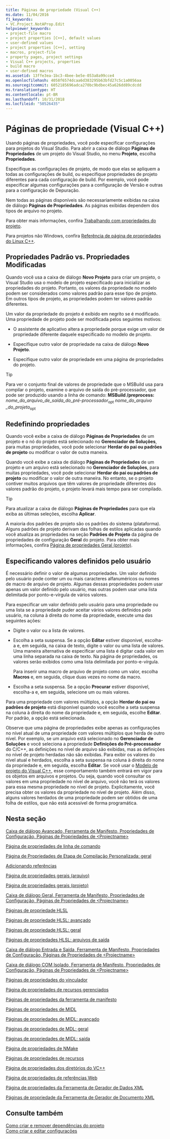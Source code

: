 ```yaml
---
title: Páginas de propriedade (Visual C++)
ms.date: 11/04/2016
f1_keywords:
- VC.Project.NotAProp.Edit
helpviewer_keywords:
- project-file macro
- project properties [C++], default values
- user-defined values
- project properties [C++], setting
- macros, project-file
- property pages, project settings
- Visual C++ projects, properties
- build macro
- user-defined macros
ms.assetid: 13ffe3ea-1bc3-4bee-be5e-053a8a99cce4
ms.openlocfilehash: 4058f6574dcaa6d383295b63bfd27c5c1a0056aa
ms.sourcegitcommit: 6052185696adca270bc9bdbec45a626dd89cdcdd
ms.translationtype: HT
ms.contentlocale: pt-BR
ms.lasthandoff: 10/31/2018
ms.locfileid: "50526435"
---
```

# <a name="property-pages-visual-c"></a>Páginas de propriedade (Visual C++)

Usando páginas de propriedades, você pode especificar configurações para projetos do Visual Studio. Para abrir a caixa de diálogo **Páginas de Propriedades** de um projeto do Visual Studio, no menu **Projeto**, escolha **Propriedades**.

Especifique as configurações de projeto, de modo que elas se apliquem a todas as configurações de build, ou especifique propriedades de projeto diferentes para cada configuração de build. Por exemplo, você pode especificar algumas configurações para a configuração de Versão e outras para a configuração de Depuração.

Nem todas as páginas disponíveis são necessariamente exibidas na caixa de diálogo **Páginas de Propriedades**. As páginas exibidas dependem dos tipos de arquivo no projeto.

Para obter mais informações, confira [Trabalhando com propriedades do projeto](../ide/working-with-project-properties.md).

Para projetos não Windows, confira [Referência de página de propriedades do Linux C++](../linux/prop-pages-linux.md)<!-- or [C++ Cross Platform Property Page Reference](../linux/prop-pages-linux.md)-->.

## <a name="default-properties-vs-modified-properties"></a>Propriedades Padrão vs. Propriedades Modificadas

Quando você usa a caixa de diálogo **Novo Projeto** para criar um projeto, o Visual Studio usa o modelo de projeto especificado para inicializar as propriedades do projeto. Portanto, os valores da propriedade no modelo podem ser considerados como valores padrão para esse tipo de projeto. Em outros tipos de projeto, as propriedades podem ter valores padrão diferentes.

Um valor da propriedade do projeto é exibido em negrito se é modificado. Uma propriedade de projeto pode ser modificada pelos seguintes motivos:

- O assistente de aplicativo altera a propriedade porque exige um valor de propriedade diferente daquele especificado no modelo de projeto.

- Especifique outro valor de propriedade na caixa de diálogo **Novo Projeto**.

- Especifique outro valor de propriedade em uma página de propriedades do projeto.

> [!TIP]
> Para ver o conjunto final de valores de propriedade que o MSBuild usa para compilar o projeto, examine o arquivo de saída do pré-processador, que pode ser produzido usando a linha de comando: **MSBuild /preprocess:** *nome_do_arquivo_de_saída_do_pré-processador*<sub>opt</sub> *nome_do_arquivo _do_projeto*<sub>opt</sub>

## <a name="resetting-properties"></a>Redefinindo propriedades

Quando você exibe a caixa de diálogo **Páginas de Propriedades** de um projeto e o nó do projeto está selecionado no **Gerenciador de Soluções**, para muitas propriedades, você pode selecionar **Herdar do pai ou padrões de projeto** ou modificar o valor de outra maneira.

Quando você exibe a caixa de diálogo **Páginas de Propriedades** de um projeto e um arquivo está selecionado no **Gerenciador de Soluções**, para muitas propriedades, você pode selecionar **Herdar do pai ou padrões de projeto** ou modificar o valor de outra maneira. No entanto, se o projeto contiver muitos arquivos que têm valores de propriedade diferentes dos valores padrão do projeto, o projeto levará mais tempo para ser compilado.

> [!TIP]
> Para atualizar a caixa de diálogo **Páginas de Propriedades** para que ela exiba as últimas seleções, escolha **Aplicar**.

A maioria dos padrões de projeto são os padrões do sistema (plataforma). Alguns padrões de projeto derivam das folhas de estilos aplicadas quando você atualiza as propriedades na seção **Padrões de Projeto** da página de propriedades de configuração **Geral** do projeto. Para obter mais informações, confira [Página de propriedades Geral (projeto)](../ide/general-property-page-project.md).

## <a name="specifying-user-defined-values"></a>Especificando valores definidos pelo usuário

É necessário definir o valor de algumas propriedades. Um valor definido pelo usuário pode conter um ou mais caracteres alfanuméricos ou nomes de macro de arquivo de projeto. Algumas dessas propriedades podem usar apenas um valor definido pelo usuário, mas outras podem usar uma lista delimitada por ponto-e-vírgula de vários valores.

Para especificar um valor definido pelo usuário para uma propriedade ou uma lista se a propriedade puder aceitar vários valores definidos pelo usuário, na coluna à direita do nome da propriedade, execute uma das seguintes ações:

- Digite o valor ou a lista de valores.

- Escolha a seta suspensa. Se a opção **Editar** estiver disponível, escolha-a e, em seguida, na caixa de texto, digite o valor ou uma lista de valores. Uma maneira alternativa de especificar uma lista é digitar cada valor em uma linha separada na caixa de texto. Na página de propriedades, os valores serão exibidos como uma lista delimitada por ponto-e-vírgula.

   Para inserir uma macro de arquivo de projeto como um valor, escolha **Macros** e, em seguida, clique duas vezes no nome da macro.

- Escolha a seta suspensa. Se a opção **Procurar** estiver disponível, escolha-a e, em seguida, selecione um ou mais valores.

Para uma propriedade com valores múltiplos, a opção **Herdar do pai ou padrões de projeto** está disponível quando você escolhe a seta suspensa na coluna à direita do nome da propriedade e, em seguida, escolhe **Editar**. Por padrão, a opção está selecionada.

Observe que uma página de propriedades exibe apenas as configurações no nível atual de uma propriedade com valores múltiplos que herda de outro nível. Por exemplo, se um arquivo está selecionado no **Gerenciador de Soluções** e você seleciona a propriedade **Definições do Pré-processador** do C/C++, as definições no nível de arquivo são exibidas, mas as definições no nível de projeto herdadas não são exibidas. Para exibir os valores do nível atual e herdados, escolha a seta suspensa na coluna à direita do nome da propriedade e, em seguida, escolha **Editar**. Se você usar o [Modelo de projeto do Visual C++](https://docs.microsoft.com/dotnet/api/microsoft.visualstudio.vcprojectengine), esse comportamento também entrará em vigor para os objetos em arquivos e projetos. Ou seja, quando você consultar os valores em uma propriedade no nível de arquivo, você não terá os valores para essa mesma propriedade no nível de projeto. Explicitamente, você precisa obter os valores da propriedade no nível de projeto. Além disso, alguns valores herdados de uma propriedade podem ser obtidos de uma folha de estilos, que não está acessível de forma programática.

## <a name="in-this-section"></a>Nesta seção

[Caixa de diálogo Avançado, Ferramenta de Manifesto, Propriedades de Configuração, Páginas de Propriedades de \<Projectname>](../ide/advanced-manifest-tool.md)

[Página de propriedades de linha de comando](../ide/command-line-property-pages.md)

[Página de Propriedades de Etapa de Compilação Personalizada: geral](../ide/custom-build-step-property-page-general.md)

[Adicionando referências](../ide/adding-references-in-visual-cpp-projects.md)

[Página de propriedades gerais (arquivo)](../ide/general-property-page-file.md)

[Página de propriedades gerais (projeto)](../ide/general-property-page-project.md)

[Caixa de diálogo Geral, Ferramenta de Manifesto, Propriedades de Configuração, Páginas de Propriedades de \<Projectname>](../ide/general-manifest-tool-configuration-properties.md)

[Páginas de propriedade HLSL](../ide/hlsl-property-pages.md)

[Páginas de propriedade HLSL: avançado](../ide/hlsl-property-pages-advanced.md)

[Páginas de propriedade HLSL: geral](../ide/hlsl-property-pages-general.md)

[Páginas de propriedades HLSL: arquivos de saída](../ide/hlsl-property-pages-output-files.md)

[Caixa de diálogo Entrada e Saída, Ferramenta de Manifesto, Propriedades de Configuração, Páginas de Propriedades de \<Projectname>](../ide/input-and-output-manifest-tool.md)

[Caixa de diálogo COM Isolado, Ferramenta de Manifesto, Propriedades de Configuração, Páginas de Propriedades de \<Projectname>](../ide/isolated-com-manifest-tool.md)

[Páginas de propriedades do vinculador](../ide/linker-property-pages.md)

[Página de propriedades de recursos gerenciados](../ide/managed-resources-property-page.md)

[Páginas de propriedades da ferramenta de manifesto](../ide/manifest-tool-property-pages.md)

[Páginas de propriedades de MIDL](../ide/midl-property-pages.md)

[Páginas de propriedades de MIDL: avançado](../ide/midl-property-pages-advanced.md)

[Páginas de propriedades de MDL: geral](../ide/midl-property-pages-general.md)

[Páginas de propriedades de MIDL: saída](../ide/midl-property-pages-output.md)

[Página de propriedades de NMake](../ide/nmake-property-page.md)

[Páginas de propriedades de recursos](../ide/resources-property-pages.md)

[Página de propriedades dos diretórios do VC++](../ide/vcpp-directories-property-page.md)

[Página de propriedades de referências Web](../ide/web-references-property-page.md)

[Página de propriedades da Ferramenta de Gerador de Dados XML](../ide/xml-data-generator-tool-property-page.md)

[Páginas de propriedade da Ferramenta de Gerador de Documento XML](../ide/xml-document-generator-tool-property-pages.md)

## <a name="see-also"></a>Consulte também

[Como criar e remover dependências do projeto](/visualstudio/ide/how-to-create-and-remove-project-dependencies)<br>
[Como criar e editar configurações](/visualstudio/ide/how-to-create-and-edit-configurations)
